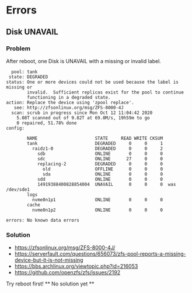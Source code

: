 # Errors

## Disk UNAVAIL
### Problem
After reboot, one Disk is UNAVAIL with a missing or invalid label.
```
  pool: tank
 state: DEGRADED
status: One or more devices could not be used because the label is missing or
        invalid.  Sufficient replicas exist for the pool to continue
        functioning in a degraded state.
action: Replace the device using 'zpool replace'.
   see: http://zfsonlinux.org/msg/ZFS-8000-4J
  scan: scrub in progress since Mon Oct 12 11:04:42 2020
    5.08T scanned out of 9.82T at 69.0M/s, 19h59m to go
    0 repaired, 51.78% done
config:

        NAME                      STATE     READ WRITE CKSUM
        tank                      DEGRADED     0     0     1
          raidz1-0                DEGRADED     0     0     2
            sdb                   ONLINE       0     0     0
            sdc                   ONLINE      27     0     0
            replacing-2           DEGRADED     0     0     0
              old                 OFFLINE      0     0     0
              sda                 ONLINE       0     0     0
            sdd                   ONLINE       0     0     0
            14919388400828854004  UNAVAIL      0     0     0  was /dev/sde1
        logs
          nvme0n1p1               ONLINE       0     0     0
        cache
          nvme0n1p2               ONLINE       0     0     0

errors: No known data errors
```
### Solution
- https://zfsonlinux.org/msg/ZFS-8000-4J/
- https://serverfault.com/questions/656073/zfs-pool-reports-a-missing-device-but-it-is-not-missing
- https://bbs.archlinux.org/viewtopic.php?id=216053
- https://github.com/openzfs/zfs/issues/2192

Try reboot first!
** No solution yet **

